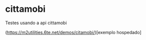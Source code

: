 # cittamobi
Testes usando a api cittamobi

(https://m2utilities.6te.net/demos/citamobi/)[exemplo hospedado]
